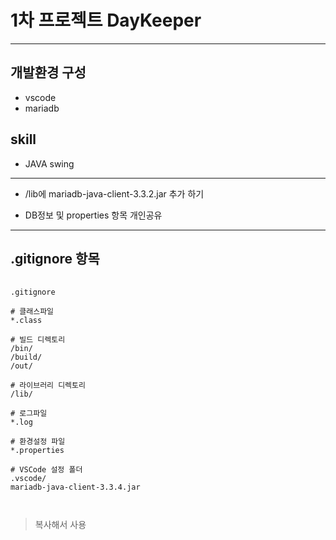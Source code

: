 # 1차 프로젝트 DayKeeper

---

## 개발환경 구성

- vscode
- mariadb

## skill

- JAVA swing

---

- /lib에 mariadb-java-client-3.3.2.jar 추가 하기

- DB정보 및 properties 항목 개인공유

---

## .gitignore 항목

<pre>
  <code>
.gitignore

# 클래스파일
*.class

# 빌드 디렉토리
/bin/
/build/
/out/

# 라이브러리 디렉토리
/lib/

# 로그파일
*.log

# 환경설정 파일
*.properties

# VSCode 설정 폴더
.vscode/
mariadb-java-client-3.3.4.jar

  </code>
</pre>

> 복사해서 사용
